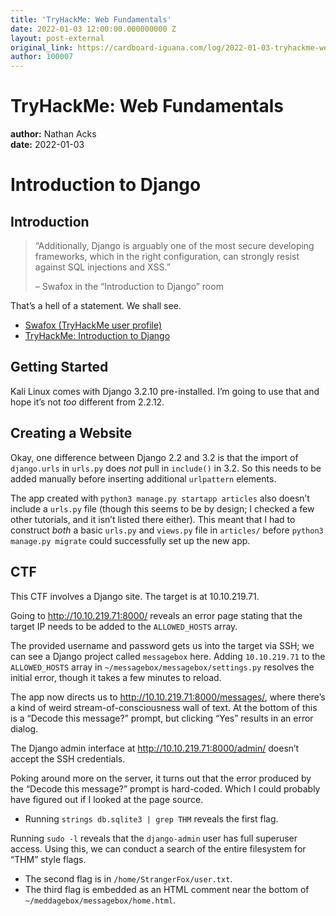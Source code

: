 ```yaml
---
title: 'TryHackMe: Web Fundamentals'
date: 2022-01-03 12:00:00.000000000 Z
layout: post-external
original_link: https://cardboard-iguana.com/log/2022-01-03-tryhackme-web-fundamentals.html
author: 100007
---
```


# TryHackMe: Web Fundamentals

**author:** Nathan Acks  
**date:** 2022-01-03

# Introduction to Django

## Introduction

> “Additionally, Django is arguably one of the most secure developing frameworks, which in the right configuration, can strongly resist against SQL injections and XSS.”
> 
> – Swafox in the “Introduction to Django” room

That’s a hell of a statement. We shall see.

- [Swafox (TryHackMe user profile)](https://tryhackme.com/p/Swafox)
- [TryHackMe: Introduction to Django](https://tryhackme.com/room/django)

## Getting Started

Kali Linux comes with Django 3.2.10 pre-installed. I’m going to use that and hope it’s not _too_ different from 2.2.12.

## Creating a Website

Okay, one difference between Django 2.2 and 3.2 is that the import of `django.urls` in `urls.py` does _not_ pull in `include()` in 3.2. So this needs to be added manually before inserting additional `urlpattern` elements.

The app created with `python3 manage.py startapp articles` also doesn’t include a `urls.py` file (though this seems to be by design; I checked a few other tutorials, and it isn’t listed there either). This meant that I had to construct _both_ a basic `urls.py` and `views.py` file in `articles/` before `python3 manage.py migrate` could successfully set up the new app.

## CTF

This CTF involves a Django site. The target is at 10.10.219.71.

Going to http://10.10.219.71:8000/ reveals an error page stating that the target IP needs to be added to the `ALLOWED_HOSTS` array.

The provided username and password gets us into the target via SSH; we can see a Django project called `messagebox` here. Adding `10.10.219.71` to the `ALLOWED_HOSTS` array in `~/messagebox/messagebox/settings.py` resolves the initial error, though it takes a few minutes to reload.

The app now directs us to http://10.10.219.71:8000/messages/, where there’s a kind of weird stream-of-consciousness wall of text. At the bottom of this is a “Decode this message?” prompt, but clicking “Yes” results in an error dialog.

The Django admin interface at http://10.10.219.71:8000/admin/ doesn’t accept the SSH credentials.

Poking around more on the server, it turns out that the error produced by the “Decode this message?” prompt is hard-coded. Which I could probably have figured out if I looked at the page source.

- Running `strings db.sqlite3 | grep THM` reveals the first flag.

Running `sudo -l` reveals that the `django-admin` user has full superuser access. Using this, we can conduct a search of the entire filesystem for “THM” style flags.

- The second flag is in `/home/StrangerFox/user.txt`.
- The third flag is embedded as an HTML comment near the bottom of `~/meddagebox/messagebox/home.html`.
